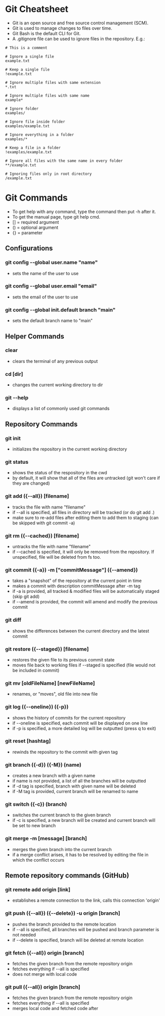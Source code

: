 # Git Cheatsheet

- Git is an open source and free source control management (SCM).
- Git is used to manage changes to files over time.
- Git Bash is the default CLI for Git. 
- A .gitignore file can be used to ignore files in the repository. E.g.:

```
# This is a comment

# Ignore a single file
example.txt

# Keep a single file
!example.txt

# Ignore multiple files with same extension
*.txt

# Ignore multiple files with same name
example*

# Ignore folder
examples/

# Ignore file inside folder
examples/example.txt

# Ignore everything in a folder
examples/*

# Keep a file in a folder
!examples/example.txt

# Ignore all files with the same name in every folder
**/example.txt

# Ignoring files only in root directory
/example.txt
```

# Git Commands

- To get help with any command, type the command then put -h after it.
- To get the manual page, type git help cmd.
- [] = required argument
- () = optional argument
- {} = parameter

## Configurations

### git config --global user.name "name"
- sets the name of the user to use

### git config --global user.email "email"
- sets the email of the user to use

### git config --global init.default branch "main"
- sets the default branch name to "main"

## Helper Commands

### clear
- clears the terminal of any previous output

### cd [dir]
- changes the current working directory to dir

### git --help
- displays a list of commonly used git commands

## Repository Commands

### git init
- initializes the repository in the current working directory

### git status
- shows the status of the respository in the cwd
- by default, it will show that all of the files are untracked (git won't care if they are changed)

### git add ({--all}) [filename] 
- tracks the file with name "filename"
- if --all is specified, all files in directory will be tracked (or do git add .)
- make sure to re-add files after editing them to add them to staging (can be skipped with git commit -a)

### git rm ({--cached}) [filename]
- untracks the file with name "filename"
- if --cached is specified, it will only be removed from the repository. If unspecified, file will be deleted from fs too.

### git commit ({-a}) -m ["commitMessage"] ({--amend})
- takes a "snapshot" of the repository at the current point in time
- makes a commit with description commitMessage after -m tag
- if -a is provided, all tracked & modified files will be automatically staged (skip git add)
- if --amend is provided, the commit will amend and modify the previous commit

### git diff
- shows the differences between the current directory and the latest commit

### git restore ({--staged}) [filename]
- restores the given file to its previous commit state
- moves file back to working files if --staged is specified (file would not be included in commit)

### git mv [oldFileName] [newFileName]
- renames, or "moves", old file into new file

### git log ({--oneline}) ({-p})
- shows the history of commits for the current repository
- if --oneline is specified, each commit will be displayed on one line
- if -p is specified, a more detailed log will be outputted (press q to exit)

### git reset [hashtag]
- rewinds the repository to the commit with given tag

### git branch ({-d}) ({-M}) (name)
- creates a new branch with a given name
- if name is not provided, a list of all the branches will be outputted
- if -d tag is specified, branch with given name will be deleted
- if -M tag is provided, current branch will be renamed to name

### git switch ({-c}) (branch)
- switches the current branch to the given branch
- if -c is specified, a new branch will be created and current branch will be set to new branch

### git merge -m [message] [branch]
- merges the given branch into the current branch 
- if a merge conflict arises, it has to be resolved by editing the file in which the conflict occurs

## Remote repository commands (GitHub)

### git remote add origin [link]
- establishes a remote connection to the link, calls this connection 'origin'

### git push ({--all}) ({--delete}) -u origin [branch]
- pushes the branch provided to the remote location
- if --all is specified, all branches will be pushed and branch parameter is not needed
- if --delete is specified, branch will be deleted at remote location

### git fetch ({--all}) origin [branch]
- fetches the given branch from the remote repository origin
- fetches everything if --all is specified
- does not merge with local code

### git pull ({--all}) origin [branch]
- fetches the given branch from the remote repository origin
- fetches everything if --all is specified
- merges local code and fetched code after